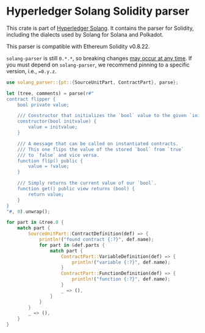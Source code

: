 # Hyperledger Solang Solidity parser

This crate is part of [Hyperledger Solang](https://solang.readthedocs.io/). It contains the
parser for Solidity, including the dialects used by Solang for Solana and Polkadot.

This parser is compatible with Ethereum Solidity v0.8.22.

`solang-parser` is still `0.*.*`, so breaking changes [may occur at any time](https://semver.org/#spec-item-4). If you must depend on `solang-parser`, we recommend pinning to a specific version, i.e., `=0.y.z`.

```rust
use solang_parser::{pt::{SourceUnitPart, ContractPart}, parse};

let (tree, comments) = parse(r#"
contract flipper {
    bool private value;

    /// Constructor that initializes the `bool` value to the given `init_value`.
    constructor(bool initvalue) {
        value = initvalue;
    }

    /// A message that can be called on instantiated contracts.
    /// This one flips the value of the stored `bool` from `true`
    /// to `false` and vice versa.
    function flip() public {
        value = !value;
    }

    /// Simply returns the current value of our `bool`.
    function get() public view returns (bool) {
        return value;
    }
}
"#, 0).unwrap();

for part in &tree.0 {
    match part {
        SourceUnitPart::ContractDefinition(def) => {
            println!("found contract {:?}", def.name);
            for part in &def.parts {
                match part {
                    ContractPart::VariableDefinition(def) => {
                        println!("variable {:?}", def.name);
                    }
                    ContractPart::FunctionDefinition(def) => {
                        println!("function {:?}", def.name);
                    }
                    _ => (),
                }
            }
        }
        _ => (),
    }
}
```
